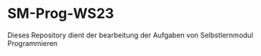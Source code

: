 # SM-Prog-WS23
Dieses Repository dient der bearbeitung der Aufgaben von Selbstlernmodul Programmieren 
